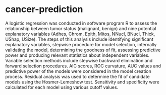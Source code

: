 # cancer-prediction
A logistic regression was conducted in software program R to assess the relationship between tumor status (malignant, benign) and nine potential explanatory variables (Adhes, Chrom, Epith, Mitos, NNucl, BNucl, Thick, UShap, USize). The steps of this analysis include identifying significant explanatory variables, stepwise procedure for model selection, internally validating the model, determining the goodness of fit, assessing predictive power and producing relevant statistics about independent variables. Variable selection methods include stepwise backward elimination and forward selection procedures. AIC scores, ROC curvature, AUC values and predictive power of the models were considered in the model creation process. Residual analysis was used to determine the fit of candidate models using the Hosmer-Lemeshow test. Sensitivity and specificity were calculated for each model using various cutoff values. 
